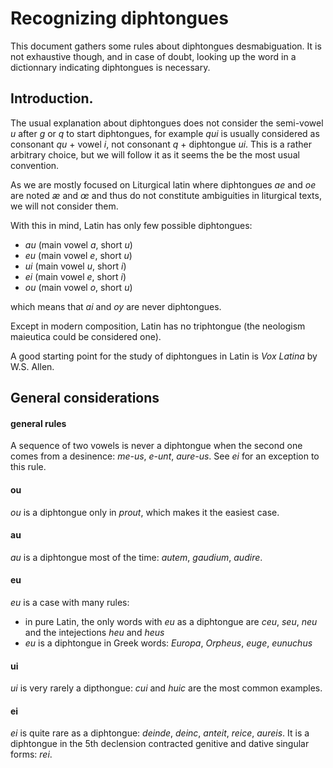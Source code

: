 # Recognizing diphtongues

This document gathers some rules about diphtongues desmabiguation. It is not exhaustive though, and in case of doubt, looking up the word in a dictionnary indicating diphtongues is necessary.

## Introduction.

The usual explanation about diphtongues does not consider the semi-vowel *u* after *g* or *q* to start diphtongues, for example *qui* is usually considered as consonant *qu* + vowel *i*, not consonant *q* + diphtongue *ui*. This is a rather arbitrary choice, but we will follow it as it seems the be the most usual convention.

As we are mostly focused on Liturgical latin where diphtongues *ae* and *oe* are noted *æ* and *œ* and thus do not constitute ambiguities in liturgical texts, we will not consider them.

With this in mind, Latin has only few possible diphtongues:

- *au* (main vowel *a*, short *u*)
- *eu* (main vowel *e*, short *u*)
- *ui* (main vowel *u*, short *i*)
- *ei* (main vowel *e*, short *i*)
- *ou* (main vowel *o*, short *u*)

which means that *ai* and *oy* are never diphtongues.

Except in modern composition, Latin has no triphtongue (the neologism maieutica could be considered one).

A good starting point for the study of diphtongues in Latin is *Vox Latina* by W.S. Allen.

## General considerations

#### general rules

A sequence of two vowels is never a diphtongue when the second one comes from a desinence: *me-us*, *e-unt*, *aure-us*. See *ei* for an exception to this rule.

#### ou

*ou* is a diphtongue only in *prout*, which makes it the easiest case.

#### au

*au* is a diphtongue most of the time: *autem*, *gaudium*, *audire*.

#### eu

*eu* is a case with many rules:

- in pure Latin, the only words with *eu* as a diphtongue are *ceu*, *seu*, *neu* and the intejections *heu* and *heus*
- *eu* is a diphtongue in Greek words: *Europa*, *Orpheus*, *euge*, *eunuchus*

#### ui

*ui* is very rarely a dipthongue: *cui* and *huic* are the most common examples.

#### ei

*ei* is quite rare as a diphtongue: *deinde*, *deinc*, *anteit*, *reice*, *aureis*. It is a diphtongue in the 5th declension contracted genitive and dative singular forms: *rei*.